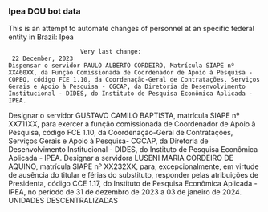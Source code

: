  ### Ipea DOU bot data
 This is an attempt to automate changes of personnel at an specific federal entity in Brazil: Ipea
 
                        Very last change: 
 	 22 December, 2023
	Dispensar o servidor PAULO ALBERTO CORDEIRO, Matrícula SIAPE nº XX460XX, da Função Comissionada de Coordenador de Apoio à Pesquisa - COPEQ, código FCE 1.10, da Coordenação-Geral de Contratações, Serviços Gerais e Apoio à Pesquisa - CGCAP, da Diretoria de Desenvolvimento Institucional - DIDES, do Instituto de Pesquisa Econômica Aplicada - IPEA.
Designar o servidor GUSTAVO CAMILO BAPTISTA, matrícula SIAPE nº XX711XX, para exercer a função comissionada de Coordenador de Apoio à Pesquisa, código FCE 1.10, da Coordenação-Geral de Contratações, Serviços Gerais e Apoio à Pesquisa- CGCAP, da Diretoria de Desenvolvimento Institucional - DIDES, do Instituto de Pesquisa Econômica Aplicada - IPEA.
Designar a servidora LUSENI MARIA CORDEIRO DE AQUINO, matrícula SIAPE nº XX232XX, para, excepcionalmente, em virtude de ausência do titular e férias do substituto, responder pelas atribuições de Presidenta, código CCE 1.17, do Instituto de Pesquisa Econômica Aplicada - IPEA, no período de 31 de dezembro de 2023 a 03 de janeiro de 2024.
UNIDADES DESCENTRALIZADAS
